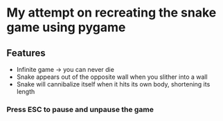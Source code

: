 # My attempt on recreating the snake game using pygame

## Features
- Infinite game -> you can never die
- Snake appears out of the opposite wall when you slither into a wall
- Snake will cannibalize itself when it hits its own body, shortening its length

### Press ESC to pause and unpause the game
